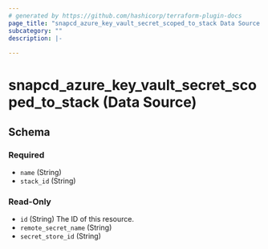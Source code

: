 ```yaml
---
# generated by https://github.com/hashicorp/terraform-plugin-docs
page_title: "snapcd_azure_key_vault_secret_scoped_to_stack Data Source - snapcd"
subcategory: ""
description: |-
  
---
```


# snapcd_azure_key_vault_secret_scoped_to_stack (Data Source)





<!-- schema generated by tfplugindocs -->
## Schema

### Required

- `name` (String)
- `stack_id` (String)

### Read-Only

- `id` (String) The ID of this resource.
- `remote_secret_name` (String)
- `secret_store_id` (String)
